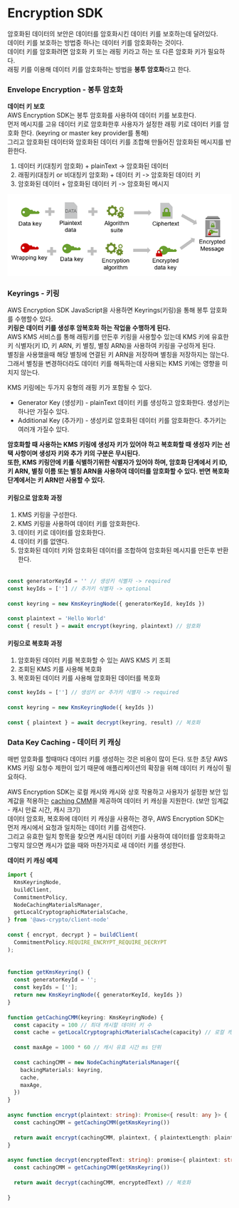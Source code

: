 # Encryption SDK

암호화된 데이터의 보안은 데이터를 암호화시킨 데이터 키를 보호하는데 달려있다.     
데이터 키를 보호하는 방법중 하나는 데이터 키를 암호화하는 것이다.       
데이터 키를 암호화려면 암호화 키 또는 래핑 키라고 하는 또 다른 암호화 키가 필요하다.       
래핑 키를 이용해 데이터 키를 암호화하는 방법을 **봉투 암호화**라고 한다.

### Envelope Encryption - 봉투 암호화

**데이터 키 보호**        
AWS Encryption SDK는 봉투 암호화를 사용하여 데이터 키를 보호한다.       
먼저 메시지를 고유 데이터 키로 암호화한후 사용자가 설정한 래핑 키로 데이터 키를 암호화 한다. (keyring or master key provider를 통해)        
그리고 암호화된 데이터와 암호화된 데이터 키를 조합해 만들어진 암호화된 메시지를 반환한다.
1. 데이터 키(대칭키 암호화) + plainText -> 암호화된 데이터
2. 래핑키(대칭키 or 비대칭키 암호화) + 데이터 키 -> 암호화된 데이터 키
3. 암호화된 데이터 + 암호화된 데이터 키 -> 암호화된 메시지
<center><img src="envelope-encryption-70.png"></center>

### Keyrings - 키링 

AWS Encryption SDK JavaScript을 사용하면 Keyrings(키링)을 통해 봉투 암호화를 수행할수 있다.   
**키링은 데이터 키를 생성후 암복호화 하는 작업을 수행하게 된다.**    
AWS KMS 서비스를 통해 래핑키를 만든후 키링을 사용할수 있는데 KMS 키에 유효한 키 식별자(키 ID, 키 ARN, 키 별칭, 별칭 ARN)을 사용하여 키링을 구성하게 된다.    
별칭을 사용했을때 해당 별칭에 연결된 키 ARN을 저장하며 별칭을 저장하지는 않는다.      
그래서 별칭을 변경하더라도 데이터 키를 해독하는데 사용되는 KMS 키에는 영향을 미치지 않는다.

KMS 키링에는 두가지 유형의 래핑 키가 포함될 수 있다.
- Generator Key (생성키) - plainText 데이터 키를 생성하고 암호화한다. 생성키는 하나만 가질수 있다.
- Additional Key (추가키) - 생성키로 암호화된 데이터 키를 암호화한다. 추가키는 여러개 가질수 있다.

**암호화할 때 사용하는 KMS 키링에 생성자 키가 있어야 하고 복호화할 때 생성자 키는 선택 사항이며 생성자 키와 추가 키의 구분은 무시된다.**  
**또한, KMS 키링안에 키를 식별하기위한 식별자가 있어야 하며, 암호화 단계에서 키 ID, 키 ARN, 별칭 이름 또는 별칭 ARN을 사용하여 데이터를 암호화할 수 있다.
반면 복호화 단계에서는 키 ARN만 사용할 수 있다.**

#### 키링으로 암호화 과정
1. KMS 키링을 구성한다.
2. KMS 키링을 사용하여 데이터 키를 암호화한다.
3. 데이터 키로 데이터를 암호화한다.
4. 데이터 키를 없앤다.
5. 암호화된 데이터 키와 암호화된 데이터를 조합하여 암호화된 메시지를 만든후 반환한다.

```ts

const generatorKeyId = '' // 생성키 식별자 -> required
const keyIds = [''] // 추가키 식별자 -> optional

const keyring = new KmsKeyringNode({ generatorKeyId, keyIds })

const plaintext = 'Hello World'
const { result } = await encrypt(keyring, plaintext) // 암호화
```

#### 키링으로 복호화 과정
1. 암호화된 데이터 키를 복호화할 수 있는 AWS KMS 키 조회
2. 조회된 KMS 키를 사용해 복호화
3. 복호화된 데이터 키를 사용해 암호화된 데이터를 복호화

```ts
const keyIds = [''] // 생성키 or 추가키 식별자 -> required

const keyring = new KmsKeyringNode({ keyIds })

const { plaintext } = await decrypt(keyring, result) // 복호화
```

### Data Key Caching - 데이터 키 캐싱
매번 암호화를 할때마다 데이터 키를 생성하는 것은 비용이 많이 든다.
또한 초당 AWS KMS 키링 요청수 제한이 있기 때문에 애플리케이션의 확장을 위해 데이터 키 캐싱이 필요하다.

AWS Encryption SDK는 로컬 캐시와 캐시와 상호 작용하고 사용자가 설정한 보안 임계값을 적용하는 [caching CMM](https://docs.aws.amazon.com/encryption-sdk/latest/developer-guide/data-caching-details.html#caching-cmm)을 제공하여 데이터 키 캐싱을 지원한다. (보안 임계값 - 캐시 만료 시간, 캐시 크기)     
데이터 암호화, 복호화에 데이터 키 캐싱을 사용하는 경우, AWS Encryption SDK는 먼저 캐시에서 요청과 일치하는 데이터 키를 검색한다.      
그리고 유효한 일치 항목을 찾으면 캐시된 데이터 키를 사용하여 데이터를 암호화하고 그렇지 않으면 캐시가 없을 때와 마찬가지로 새 데이터 키를 생성한다.    

**데이터 키 캐싱 예제**

```ts
import {
  KmsKeyringNode,
  buildClient,
  CommitmentPolicy,
  NodeCachingMaterialsManager,
  getLocalCryptographicMaterialsCache,
} from '@aws-crypto/client-node'

const { encrypt, decrypt } = buildClient(
  CommitmentPolicy.REQUIRE_ENCRYPT_REQUIRE_DECRYPT
);


function getKmsKeyring() {
  const generatorKeyId = '';
  const keyIds = [''];
  return new KmsKeyringNode({ generatorKeyId, keyIds })
}

function getCachingCMM(keyring: KmsKeyringNode) {
  const capacity = 100 // 최대 캐시할 데이터 키 수
  const cache = getLocalCryptographicMaterialsCache(capacity) // 로컬 캐시

  const maxAge = 1000 * 60 // 캐시 유효 시간 ms 단위

  const cachingCMM = new NodeCachingMaterialsManager({
    backingMaterials: keyring,
    cache,
    maxAge,
  })
}

async function encrypt(plaintext: string): Promise<{ result: any }> {
  const cachingCMM = getCachingCMM(getKmsKeyring())
  
  return await encrypt(cachingCMM, plaintext, { plaintextLength: plaintext.length }) // 암호화
}

async function decrypt(encryptedText: string): promise<{ plaintext: string }> {
  const cachingCMM = getCachingCMM(getKmsKeyring())
    
  return await decrypt(cachingCMM, encryptedText) // 복호화
  
}
```


